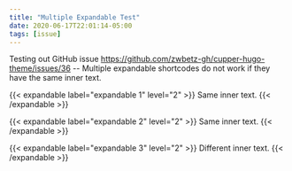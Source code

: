 ```yaml
---
title: "Multiple Expandable Test"
date: 2020-06-17T22:01:14-05:00
tags: [issue]
---
```


Testing out GitHub issue https://github.com/zwbetz-gh/cupper-hugo-theme/issues/36 -- Multiple expandable shortcodes do not work if they have the same inner text.

{{< expandable label="expandable 1" level="2" >}}
Same inner text.
{{< /expandable >}}

{{< expandable label="expandable 2" level="2" >}}
Same inner text.
{{< /expandable >}}

{{< expandable label="expandable 3" level="2" >}}
Different inner text.
{{< /expandable >}}
